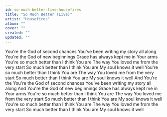```yaml
---
id: so-much-better-live-housefires
title: "So Much Better (Live)"
artist: "Housefires"
album: ""
cover: ""
created: ""
updated: ""
---
```


You're the God of second chances
You've been writing my story all along
You're the God of new beginnings
Grace has always kept me in Your arms
You're so much better than I think You are
The way You loved me from the very start
So much better than I think You are
My soul knows it well
You're so much better than I think You are
The way You loved me from the very start
So much better than I think You are
My soul knows it well
And You're the
You're the God of second chances
You've been writing my story all along
And You're the God of new beginnings
Grace has always kept me in Your arms
You're so much better than I think You are
The way You loved me from the very start
So much better than I think You are
My soul knows it well
You're so much better than I think You are
The way You loved me from the very start
So much better than I think You are
My soul knows it well